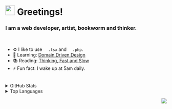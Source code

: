 <h1> <img src="https://emojis.slackmojis.com/emojis/images/1595173148/9720/dog_cute.gif?1595173148" width="30" /> Greetings! </h1>
<h3>I am a web developer, artist, bookworm and thinker.</h3>

<br>

- ⚙️ I like to use <img src='https://media0.giphy.com/media/RJzm826vu7WbJvBtxX/giphy.gif?cid=6c09b9527q591k8uufhwfcwrayb5adfc46cz4nd4rtnhwf86&rid=giphy.gif&ct=s' height='15'>`.tsx` and <img src='https://i.imgur.com/P1ePcOu.gif' height='15'>`.php`.
- 🌱 Learning: [Domain Driven Design](https://g.co/kgs/jgXBDL)
- 📚 Reading: [Thinking, Fast and Slow](https://g.co/kgs/Do97w8)
- ⚡️ Fun fact: I wake up at 5am daily.

<br>

<details>
	<summary>GitHub Stats</summary>
	<img alt = "GitHub Stats" src="https://github-readme-stats.vercel.app/api?username=lucaxue&show_icons=true&theme=ayu-mirage"/>
</details>

<details>
	<summary>Top Languages</summary>
	<img alt = "Top Languages" src="https://github-readme-stats.vercel.app/api/top-langs/?username=lucaxue&hide=blade,css,html,shell&theme=ayu-mirage&layout=compact"/>
</details>

<p align="right">
<img src="https://visitor-badge.glitch.me/badge?page_id=lucaxue.lucaxue" />
</p>
